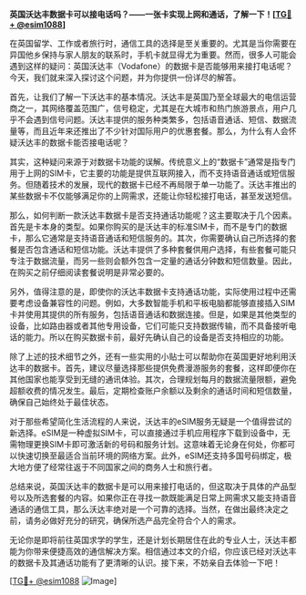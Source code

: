 **英国沃达丰数据卡可以接电话吗？——一张卡实现上网和通话，了解一下！[[TG💪+ @esim1088](https://t.me/s/esim1088)]**

在英国留学、工作或者旅行时，通信工具的选择是至关重要的。尤其是当你需要在异国他乡保持与家人朋友的联系时，手机卡就显得尤为重要。然而，很多人可能会遇到这样的疑问：英国沃达丰（Vodafone）的数据卡是否能够用来接打电话呢？今天，我们就来深入探讨这个问题，并为你提供一份详尽的解答。

首先，让我们了解一下沃达丰的基本情况。沃达丰是英国乃至全球最大的电信运营商之一，其网络覆盖范围广，信号稳定，尤其是在大城市和热门旅游景点，用户几乎不会遇到信号问题。沃达丰提供的服务种类繁多，包括语音通话、短信、数据流量等，而且近年来还推出了不少针对国际用户的优惠套餐。那么，为什么有人会怀疑沃达丰的数据卡能否接电话呢？

其实，这种疑问来源于对数据卡功能的误解。传统意义上的“数据卡”通常是指专门用于上网的SIM卡，它主要的功能是提供互联网接入，而不支持语音通话或短信服务。但随着技术的发展，现代的数据卡已经不再局限于单一功能了。沃达丰推出的某些数据卡不仅能够满足你的上网需求，还能让你轻松接打电话，甚至发送短信。

那么，如何判断一款沃达丰数据卡是否支持通话功能呢？这主要取决于几个因素。首先是卡本身的类型。如果你购买的是沃达丰的标准SIM卡，而不是专门的数据卡，那么它通常是支持语音通话和短信服务的。其次，你需要确认自己所选择的套餐是否包含通话和短信功能。沃达丰提供了多种套餐供用户选择，有些套餐可能只专注于数据流量，而另一些则会额外包含一定量的通话分钟数和短信数量。因此，在购买之前仔细阅读套餐说明是非常必要的。

另外，值得注意的是，即使你的沃达丰数据卡支持通话功能，实际使用过程中还需要考虑设备兼容性的问题。例如，大多数智能手机和平板电脑都能够直接插入SIM卡并使用其提供的所有服务，包括语音通话和数据连接。但是，如果是其他类型的设备，比如路由器或者其他专用设备，它们可能只支持数据传输，而不具备接听电话的能力。所以在购买数据卡前，最好先确认自己的设备是否支持相应的功能。

除了上述的技术细节之外，还有一些实用的小贴士可以帮助你在英国更好地利用沃达丰的数据卡。首先，建议尽量选择那些提供免费漫游服务的套餐，这样即便你在其他国家也能享受到无缝的通讯体验。其次，合理规划每月的数据流量限额，避免超额收费的情况发生。最后，定期检查账户余额以及剩余的通话时间和短信数量，确保自己始终处于最佳状态。

对于那些希望简化生活流程的人来说，沃达丰的eSIM服务无疑是一个值得尝试的新选择。eSIM是一种虚拟SIM卡，可以直接通过手机应用程序下载到设备中，无需物理更换SIM卡即可激活新的号码和服务计划。这意味着无论身在何处，你都可以快速切换至最适合当前环境的网络方案。此外，eSIM还支持多国号码绑定，极大地方便了经常往返于不同国家之间的商务人士和旅行者。

总结来说，英国沃达丰的数据卡是可以用来接打电话的，但这取决于具体的产品型号以及所选套餐的内容。如果你正在寻找一款既能满足日常上网需求又能支持语音通话的通信工具，那么沃达丰绝对是一个可靠的选择。当然，在做出最终决定之前，请务必做好充分的研究，确保所选产品完全符合个人的需求。

无论你是即将前往英国求学的学生，还是计划长期居住在此的专业人士，沃达丰都能为你带来便捷高效的通信解决方案。相信通过本文的介绍，你应该已经对沃达丰的数据卡及其通话功能有了更清晰的认识。接下来，不妨亲自去体验一下吧！

[[TG💪+ @esim1088](https://t.me/s/esim1088) ![Image](https://i.postimg.cc/4NQfJmqS/Snipaste-2025-05-13-00-14-12.png)]
